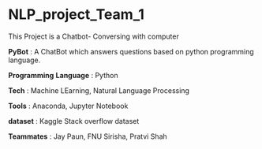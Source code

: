 # NLP_project_Team_1
This Project is a Chatbot- Conversing with computer

**PyBot** : A ChatBot which answers questions based on python programming language. 

**Programming** **Language** : Python<br>

**Tech** : Machine LEarning, Natural Language Processing<br>

**Tools** : Anaconda, Jupyter Notebook<br>

**dataset** : Kaggle Stack overflow dataset<br>

**Teammates** : Jay Paun, FNU Sirisha, Pratvi Shah

